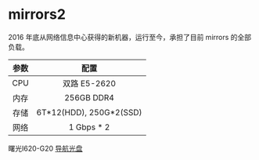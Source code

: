 # mirrors2

2016 年底从网络信息中心获得的新机器，运行至今，承担了目前 mirrors 的全部负载。

| 参数 |           配置            |
| :--: | :-----------------------: |
| CPU  |       双路 E5-2620        |
| 内存 |        256GB DDR4         |
| 存储 | 6T\*12(HDD), 250G\*2(SSD) |
| 网络 |       1 Gbps \* 2         |

曙光I620-G20 [导航光盘](https://ftp.lug.ustc.edu.cn/ebook/sugon-I620-G20.iso)
